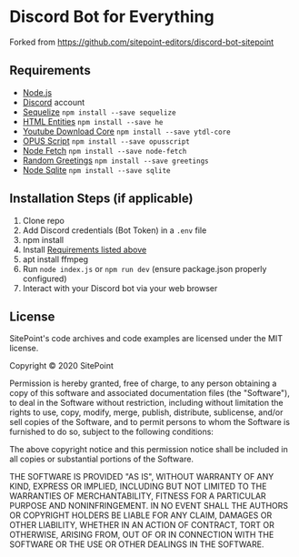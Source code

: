# Discord Bot for Everything

Forked from https://github.com/sitepoint-editors/discord-bot-sitepoint

## Requirements

- [Node.js](http://nodejs.org/)
- [Discord](https://discordapp.com/) account
- [Sequelize](https://sequelize.org) `npm install --save sequelize`
- [HTML Entities](https://github.com/mathiasbynens/he) `npm install --save he`
- [Youtube Download Core](https://github.com/fent/node-ytdl-core) `npm install --save ytdl-core`
- [OPUS Script](https://github.com/abalabahaha/opusscript) `npm install --save opusscript`
- [Node Fetch](https://github.com/node-fetch/node-fetch) `npm install --save node-fetch`
- [Random Greetings](https://github.com/hafffe/greetings) `npm install --save greetings`
- [Node Sqlite](https://github.com/kriasoft/node-sqlite) `npm install --save sqlite`

## Installation Steps (if applicable)

1. Clone repo
2. Add Discord credentials (Bot Token) in a `.env` file
3. npm install
4. Install [Requirements listed above](README.md#requirements)
5. apt install ffmpeg
6. Run `node index.js` or `npm run dev` (ensure package.json properly configured)
7. Interact with your Discord bot via your web browser

## License

SitePoint's code archives and code examples are licensed under the MIT license.

Copyright © 2020 SitePoint

Permission is hereby granted, free of charge, to any person obtaining a copy of this software and associated documentation files (the "Software"), to deal in the Software without restriction, including without limitation the rights to use, copy, modify, merge, publish, distribute, sublicense, and/or sell copies of the Software, and to permit persons to whom the Software is furnished to do so, subject to the following conditions:

The above copyright notice and this permission notice shall be included in all copies or substantial portions of the Software.

THE SOFTWARE IS PROVIDED "AS IS", WITHOUT WARRANTY OF ANY KIND, EXPRESS OR IMPLIED, INCLUDING BUT NOT LIMITED TO THE WARRANTIES OF MERCHANTABILITY, FITNESS FOR A PARTICULAR PURPOSE AND NONINFRINGEMENT. IN NO EVENT SHALL THE AUTHORS OR COPYRIGHT HOLDERS BE LIABLE FOR ANY CLAIM, DAMAGES OR OTHER LIABILITY, WHETHER IN AN ACTION OF CONTRACT, TORT OR OTHERWISE, ARISING FROM, OUT OF OR IN CONNECTION WITH THE SOFTWARE OR THE USE OR OTHER DEALINGS IN THE SOFTWARE.
